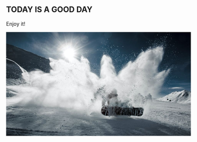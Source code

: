 ## TODAY IS A GOOD DAY

Enjoy it!



![Quote](2mattias-olsson-nQz49efZEFs-unsplash.jpg)















